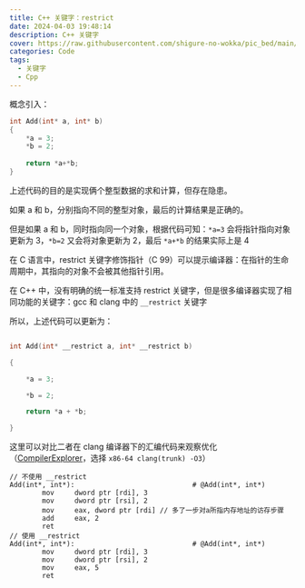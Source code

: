```yaml
---
title: C++ 关键字：restrict
date: 2024-04-03 19:48:14
description: C++ 关键字
cover: https://raw.githubusercontent.com/shigure-no-wokka/pic_bed/main/imgs/family_code.jpg
categories: Code
tags:
  - 关键字
  - Cpp
---
```


概念引入：

```cpp
int Add(int* a, int* b)
{
    *a = 3;
    *b = 2;
    
    return *a+*b;
}
```

上述代码的目的是实现俩个整型数据的求和计算，但存在隐患。  

如果 a 和 b，分别指向不同的整型对象，最后的计算结果是正确的。  

但是如果 a 和 b，同时指向同一个对象，根据代码可知：`*a=3` 会将指针指向对象更新为 3，`*b=2` 又会将对象更新为 2，最后 `*a+*b` 的结果实际上是 4

在 C 语言中，restrict 关键字修饰指针（C 99）可以提示编译器：在指针的生命周期中，其指向的对象不会被其他指针引用。

在 C++ 中，没有明确的统一标准支持 restrict 关键字，但是很多编译器实现了相同功能的关键字：gcc 和 clang 中的 `__restrict` 关键字

所以，上述代码可以更新为：

```cpp

int Add(int* __restrict a, int* __restrict b)

{

    *a = 3;

    *b = 2;

    return *a + *b;

}

```

这里可以对比二者在 clang 编译器下的汇编代码来观察优化（[CompilerExplorer](https://godbolt.org/)，选择 `x86-64 clang(trunk) -O3`）

```assembly
// 不使用 __restrict
Add(int*, int*):                             # @Add(int*, int*)
        mov     dword ptr [rdi], 3
        mov     dword ptr [rsi], 2
        mov     eax, dword ptr [rdi] // 多了一步对a所指内存地址的访存步骤
        add     eax, 2
        ret
// 使用 __restrict
Add(int*, int*):                             # @Add(int*, int*)
        mov     dword ptr [rdi], 3
        mov     dword ptr [rsi], 2
        mov     eax, 5
        ret
```

